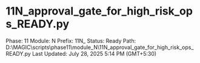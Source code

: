 # 11N_approval_gate_for_high_risk_ops_READY.py

Phase: 11
Module: N
Prefix: 11N_
Status: Ready
Path: D:\MAGIC\scripts\phase11\module_N\11N_approval_gate_for_high_risk_ops_READY.py
Last Updated: July 28, 2025 5:14 PM (GMT+5:30)
